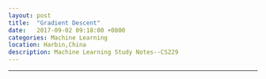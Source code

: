 ```yaml
---
layout: post
title:  "Gradient Descent"
date:   2017-09-02 09:18:00 +0800
categories: Machine Learning
location: Harbin,China
description: Machine Learning Study Notes--CS229
---
```

---

